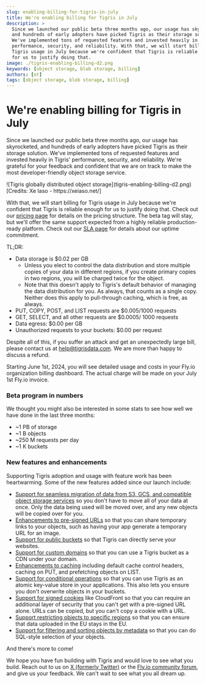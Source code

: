 ```yaml
---
slug: enabling-billing-for-tigris-in-july
title: We're enabling billing for Tigris in July
description: >
  Since we launched our public beta three months ago, our usage has skyrocketed,
  and hundreds of early adopters have picked Tigris as their storage solution.
  We've implemented tons of requested features and invested heavily in Tigris'
  performance, security, and reliability. With that, we will start billing for
  Tigris usage in July because we're confident that Tigris is reliable enough
  for us to justify doing that.
image: ./tigris-enabling-billing-d2.png
keywords: [object storage, blob storage, billing]
authors: [ot]
tags: [object storage, blob storage, billing]
---
```


# We're enabling billing for Tigris in July

Since we launched our public beta three months ago, our usage has skyrocketed,
and hundreds of early adopters have picked Tigris as their storage solution.
We've implemented tons of requested features and invested heavily in Tigris'
performance, security, and reliability. We're grateful for your feedback and
confident that we are on track to make the most developer-friendly object
storage service.

<span align="center">
  ![Tigris globally distributed object
  storage](tigris-enabling-billing-d2.png) [Credits: Xe Iaso - https://xeiaso.net/]
</span>

With that, we will start billing for Tigris usage in July because we're
confident that Tigris is reliable enough for us to justify doing that. Check out
our [pricing page](https://www.tigrisdata.com/docs/pricing/) for details on the
pricing structure. The beta tag will stay, but we'll offer the same support
expected from a highly reliable production-ready platform. Check out our
[SLA page](https://www.tigrisdata.com/docs/legal/sla/) for details about our
uptime commitment.

TL;DR:

- Data storage is $0.02 per GB
  - Unless you elect to control the data distribution and store multiple copies
    of your data in different regions, if you create primary copies in two
    regions, you will be charged twice for the object.
  - Note that this doesn't apply to Tigris's default behavior of managing the
    data distribution for you. As always, that counts as a single copy. Neither
    does this apply to pull-through caching, which is free, as always.
- PUT, COPY, POST, and LIST requests are $0.005/1000 requests
- GET, SELECT, and all other requests are $0.0005/ 1000 requests
- Data egress: $0.00 per GB
- Unauthorized requests to your buckets: $0.00 per request

Despite all of this, if you suffer an attack and get an unexpectedly large bill,
please contact us at [help@tigrisdata.com](mailto:help@tigrisdata.com). We are
more than happy to discuss a refund.

Starting June 1st, 2024, you will see detailed usage and costs in your Fly.io
organization billing dashboard. The actual charge will be made on your July 1st
Fly.io invoice.

### Beta program in numbers

We thought you might also be interested in some stats to see how well we have
done in the last three months:

- ~1 PB of storage
- ~1 B objects
- ~250 M requests per day
- ~1 K buckets

### New features and enhancements

Supporting Tigris adoption and usage with feature work has been heartwarming.
Some of the new features added since our launch include:

- [Support for seamless migration of data from S3, GCS, and compatible object storage services](https://www.tigrisdata.com/docs/migration/)
  so you don't have to move all of your data at once. Only the data being used
  will be moved over, and any new objects will be copied over for you.
- [Enhancements to pre-signed URLs](https://www.tigrisdata.com/docs/objects/presigned/)
  so that you can share temporary links to your objects, such as having your app
  generate a temporary URL for an image.
- [Support for public buckets](https://www.tigrisdata.com/docs/buckets/public-bucket/)
  so that Tigris can directly serve your websites.
- [Support for custom domains](https://www.tigrisdata.com/docs/buckets/custom-domain/)
  so that you can use a Tigris bucket as a CDN under your domain.
- [Enhancements to caching](https://www.tigrisdata.com/docs/objects/caching/)
  including default cache control headers, caching on PUT, and prefetching
  objects on LIST.
- [Support for conditional operations](https://www.tigrisdata.com/docs/objects/conditionals/)
  so that you can use Tigris as an atomic key-value store in your applications.
  This also lets you ensure you don't overwrite objects in your buckets.
- [Support for signed cookies](https://www.tigrisdata.com/docs/objects/access-objects-via-cookies/)
  like CloudFront so that you can require an additional layer of security that
  you can't get with a pre-signed URL alone. URLs can be copied, but you can't
  copy a cookie with a URL.
- [Support restricting objects to specific regions](https://www.tigrisdata.com/docs/objects/object_regions/)
  so that you can ensure that data uploaded in the EU stays in the EU.
- [Support for filtering and sorting objects by metadata](https://www.tigrisdata.com/docs/objects/query-metadata/)
  so that you can do SQL-style selection of your objects.

And there's more to come!

We hope you have fun building with Tigris and would love to see what you build.
Reach out to us on [X (formerly Twitter)](https://x.com/TigrisData) or the
[Fly.io community forum](https://community.fly.io/tag/storage), and give us your
feedback. We can't wait to see what you all dream up.
